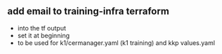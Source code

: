 ## add email to training-infra terraform

- into the tf output
- set it at beginning
- to be used for k1/cermanager.yaml (k1 training) and kkp values.yaml
